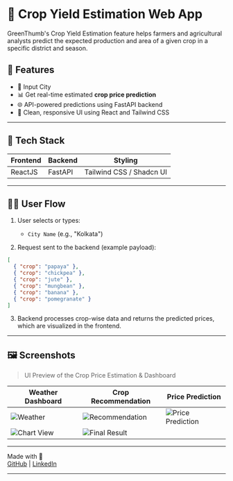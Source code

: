 
# 🌾 Crop Yield Estimation Web App

GreenThumb's Crop Yield Estimation feature helps farmers and agricultural analysts predict the expected production and area of a given crop in a specific district and season.

## 📌 Features

- 📍 Input City 
- 📊 Get real-time estimated **crop price prediction**
- 🌐 API-powered predictions using FastAPI backend
- 🎨 Clean, responsive UI using React and Tailwind CSS

---

## 🚀 Tech Stack

| Frontend    | Backend    | Styling       |
|-------------|------------|----------------|
| ReactJS     | FastAPI    | Tailwind CSS / Shadcn UI |

---

## 🧑‍🌾 User Flow

1. User selects or types:
   - `City Name` (e.g., "Kolkata")

2. Request sent to the backend (example payload):
```json
[
  { "crop": "papaya" },
  { "crop": "chickpea" },
  { "crop": "jute" },
  { "crop": "mungbean" },
  { "crop": "banana" },
  { "crop": "pomegranate" }
]
```

3. Backend processes crop-wise data and returns the predicted prices, which are visualized in the frontend.

---

## 🖼️ Screenshots

> UI Preview of the Crop Price Estimation & Dashboard

| Weather Dashboard | Crop Recommendation | Price Prediction |
|-------------------|---------------------|------------------|
| ![Weather](https://github.com/user-attachments/assets/782e055b-1924-44da-bb49-7a2f5995b716) | ![Recommendation](https://github.com/user-attachments/assets/cce0b622-bdd2-400f-a11b-f7991dd795a6) | ![Price Prediction](https://github.com/user-attachments/assets/6afa2481-6824-49fe-930e-d0e480840099) |
| ![Chart View](https://github.com/user-attachments/assets/056e8156-8d42-40f2-996c-30957812ed3f) | ![Final Result](https://github.com/user-attachments/assets/d8b55dfe-1f25-480f-be64-211a0ebddece) | |

---




Made with 💚  
[GitHub]([https://github.com/yourusername](https://github.com/rupsa45)) | [LinkedIn]([https://linkedin.com/in/yourname](https://www.linkedin.com/in/rupsa-das-96b26b231/))

---

